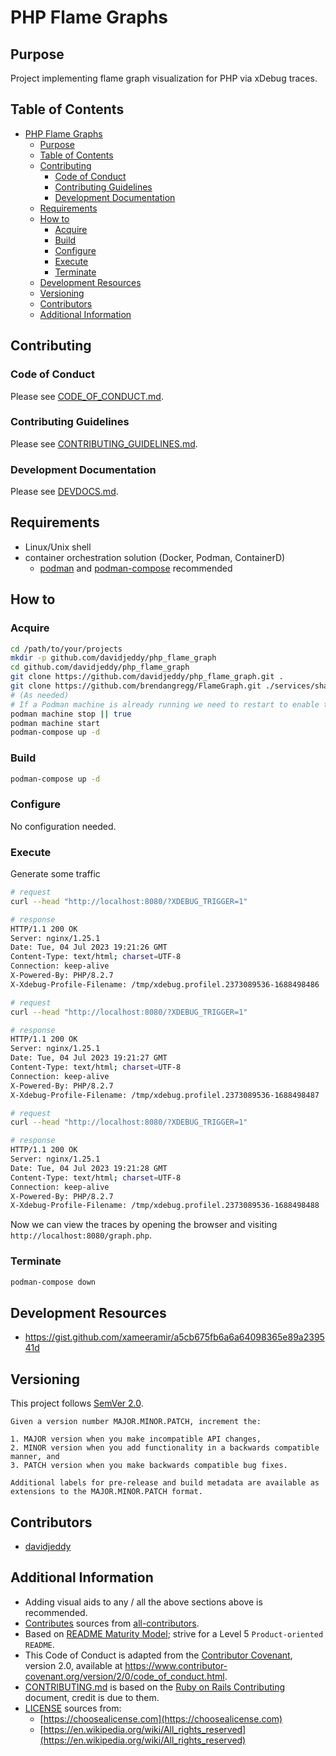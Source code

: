# PHP Flame Graphs

## Purpose

Project implementing flame graph visualization for PHP via xDebug traces.

## Table of Contents

- [PHP Flame Graphs](#php-flame-graphs)
  - [Purpose](#purpose)
  - [Table of Contents](#table-of-contents)
  - [Contributing](#contributing)
    - [Code of Conduct](#code-of-conduct)
    - [Contributing Guidelines](#contributing-guidelines)
    - [Development Documentation](#development-documentation)
  - [Requirements](#requirements)
  - [How to](#how-to)
    - [Acquire](#acquire)
    - [Build](#build)
    - [Configure](#configure)
    - [Execute](#execute)
    - [Terminate](#terminate)
  - [Development Resources](#development-resources)
  - [Versioning](#versioning)
  - [Contributors](#contributors)
  - [Additional Information](#additional-information)

## Contributing

### Code of Conduct

Please see [CODE_OF_CONDUCT.md](./CODE_OF_CONDUCT.md).

### Contributing Guidelines

Please see [CONTRIBUTING_GUIDELINES.md](./CONTRIBUTING_GUIDELINES.md).

### Development Documentation

Please see [DEVDOCS.md](./DEVDOCS.md).

## Requirements

- Linux/Unix shell
- container orchestration solution (Docker, Podman, ContainerD)
  - [podman](https://podman.io/) and [podman-compose](https://github.com/containers/podman-compose) recommended

## How to

### Acquire

```sh
cd /path/to/your/projects
mkdir -p github.com/davidjeddy/php_flame_graph
cd github.com/davidjeddy/php_flame_graph
git clone https://github.com/davidjeddy/php_flame_graph.git .
git clone https://github.com/brendangregg/FlameGraph.git ./services/shared/var/www/html/brendangregg/FlameGraph
# (As needed)
# If a Podman machine is already running we need to restart to enable the volume mounts
podman machine stop || true
podman machine start
podman-compose up -d
```

### Build

```sh
podman-compose up -d
```

### Configure

No configuration needed.

### Execute

Generate some traffic

```sh
# request
curl --head "http://localhost:8080/?XDEBUG_TRIGGER=1"

# response
HTTP/1.1 200 OK
Server: nginx/1.25.1
Date: Tue, 04 Jul 2023 19:21:26 GMT
Content-Type: text/html; charset=UTF-8
Connection: keep-alive
X-Powered-By: PHP/8.2.7
X-Xdebug-Profile-Filename: /tmp/xdebug.profilel.2373089536-1688498486

# request
curl --head "http://localhost:8080/?XDEBUG_TRIGGER=1"

# response
HTTP/1.1 200 OK
Server: nginx/1.25.1
Date: Tue, 04 Jul 2023 19:21:27 GMT
Content-Type: text/html; charset=UTF-8
Connection: keep-alive
X-Powered-By: PHP/8.2.7
X-Xdebug-Profile-Filename: /tmp/xdebug.profilel.2373089536-1688498487

# request
curl --head "http://localhost:8080/?XDEBUG_TRIGGER=1"

# response
HTTP/1.1 200 OK
Server: nginx/1.25.1
Date: Tue, 04 Jul 2023 19:21:28 GMT
Content-Type: text/html; charset=UTF-8
Connection: keep-alive
X-Powered-By: PHP/8.2.7
X-Xdebug-Profile-Filename: /tmp/xdebug.profilel.2373089536-1688498488
```

Now we can view the traces by opening the browser and visiting `http://localhost:8080/graph.php`.

### Terminate

```sh
podman-compose down
```

## Development Resources

- https://gist.github.com/xameeramir/a5cb675fb6a6a64098365e89a239541d

## Versioning

This project follows [SemVer 2.0](https://semver.org/).

```quote
Given a version number MAJOR.MINOR.PATCH, increment the:

1. MAJOR version when you make incompatible API changes,
2. MINOR version when you add functionality in a backwards compatible manner, and
3. PATCH version when you make backwards compatible bug fixes.

Additional labels for pre-release and build metadata are available as extensions to the MAJOR.MINOR.PATCH format.
```

## Contributors

- [davidjeddy](https://github.com/davidjeddy)

## Additional Information

- Adding visual aids to any / all the above sections above is recommended.
- [Contributes](##Contributors) sources from [all-contributors](https://github.com/all-contributors/all-contributors).
- Based on [README Maturity Model](https://github.com/LappleApple/feedmereadmes/blob/master/README-maturity-model.md); strive for a Level 5 `Product-oriented README`.
- This Code of Conduct is adapted from the [Contributor Covenant](https://www.contributor-covenant.org), version 2.0, available at https://www.contributor-covenant.org/version/2/0/code_of_conduct.html.
- [CONTRIBUTING.md](./CONTRIBUTING.md) is based on the [Ruby on Rails Contributing](https://github.com/rails/rails/blob/master/CONTRIBUTING.md) document, credit is due to them.
- [LICENSE](./LICENSE.md) sources from:
  - [https://choosealicense.com](https://choosealicense.com)
  - [https://en.wikipedia.org/wiki/All_rights_reserved](https://en.wikipedia.org/wiki/All_rights_reserved)
